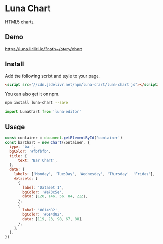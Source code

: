 # Luna Chart

HTML5 charts.

## Demo

https://luna.liriliri.io/?path=/story/chart

## Install

Add the following script and style to your page.

```html
<script src="//cdn.jsdelivr.net/npm/luna-chart/luna-chart.js"></script>
```

You can also get it on npm.

```bash
npm install luna-chart --save
```

```javascript
import LunaChart from 'luna-editor'
```

## Usage

```javascript
const container = document.getElementById('container')
const barChart = new Chart(container, {
  type: 'bar',
  bgColor: '#fbfbfb',
  title: {
      text: 'Bar Chart',
  },
  data: {
    labels: ['Monday', 'TuesDay', 'Wednesday', 'Thursday', 'Friday'],
    datasets: [
      {
        label: 'Dataset 1',
        bgColor: '#e73c5e',
        data: [128, 146, 56, 84, 222],
      },
      {
        label: '#614d82',
        bgColor: '#614d82',
        data: [119, 23, 98, 67, 88],
      },
    ],
  },
})
```